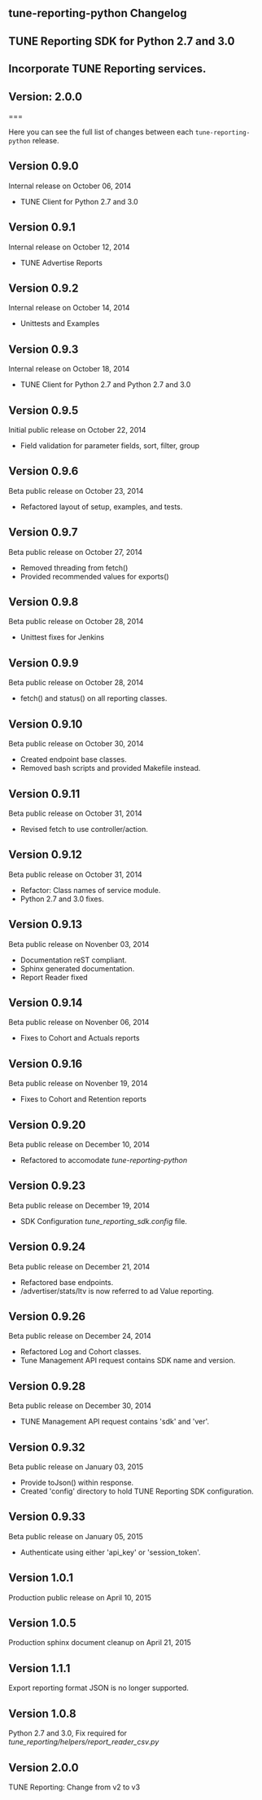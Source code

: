 ## tune-reporting-python Changelog
## TUNE Reporting SDK for Python 2.7 and 3.0
## Incorporate TUNE Reporting services.
## Version: 2.0.0
===

Here you can see the full list of changes between each `tune-reporting-python` release.


Version 0.9.0
--------------

Internal release on October 06, 2014
* TUNE Client for Python 2.7 and 3.0

Version 0.9.1
--------------

Internal release on October 12, 2014
* TUNE Advertise Reports

Version 0.9.2
--------------

Internal release on October 14, 2014
* Unittests and Examples

Version 0.9.3
--------------

Internal release on October 18, 2014
* TUNE Client for Python 2.7 and Python 2.7 and 3.0

Version 0.9.5
--------------

Initial public release on October 22, 2014
* Field validation for parameter fields, sort, filter, group

Version 0.9.6
--------------

Beta public release on October 23, 2014
* Refactored layout of setup, examples, and tests.

Version 0.9.7
--------------

Beta public release on October 27, 2014
* Removed threading from fetch()
* Provided recommended values for exports()

Version 0.9.8
--------------

Beta public release on October 28, 2014
* Unittest fixes for Jenkins

Version 0.9.9
--------------

Beta public release on October 28, 2014
* fetch() and status() on all reporting classes.

Version 0.9.10
--------------

Beta public release on October 30, 2014
* Created endpoint base classes.
* Removed bash scripts and provided Makefile instead.

Version 0.9.11
--------------

Beta public release on October 31, 2014
* Revised fetch to use controller/action.

Version 0.9.12
--------------

Beta public release on October 31, 2014
* Refactor: Class names of service module.
* Python 2.7 and 3.0 fixes.

Version 0.9.13
--------------

Beta public release on Novenber 03, 2014
* Documentation reST compliant.
* Sphinx generated documentation.
* Report Reader fixed

Version 0.9.14
--------------

Beta public release on Novenber 06, 2014
* Fixes to Cohort and Actuals reports

Version 0.9.16
--------------

Beta public release on Novenber 19, 2014
* Fixes to Cohort and Retention reports

Version 0.9.20
--------------

Beta public release on December 10, 2014
* Refactored to accomodate *tune-reporting-python*

Version 0.9.23
--------------

Beta public release on December 19, 2014
* SDK Configuration *tune_reporting_sdk.config* file.

Version 0.9.24
--------------

Beta public release on December 21, 2014
* Refactored base endpoints.
* /advertiser/stats/ltv is now referred to ad Value reporting.

Version 0.9.26
--------------

Beta public release on December 24, 2014
* Refactored Log and Cohort classes.
* Tune Management API request contains SDK name and version.

Version 0.9.28
--------------

Beta public release on December 30, 2014
* TUNE Management API request contains 'sdk' and 'ver'.

Version 0.9.32
--------------

Beta public release on January 03, 2015
* Provide toJson() within response.
* Created 'config' directory to hold TUNE Reporting SDK configuration.

Version 0.9.33
--------------

Beta public release on January 05, 2015
* Authenticate using either 'api_key' or 'session_token'.

Version 1.0.1
-------------

Production public release on April 10, 2015

Version 1.0.5
-------------

Production sphinx document cleanup on April 21, 2015

Version 1.1.1
-------------

Export reporting format JSON is no longer supported.

Version 1.0.8
-------------

Python 2.7 and 3.0, Fix required for *tune_reporting/helpers/report_reader_csv.py*

Version 2.0.0
-------------

TUNE Reporting: Change from v2 to v3